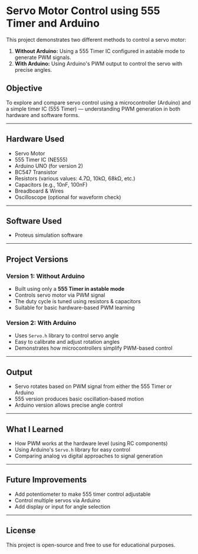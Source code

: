 # Servo Motor Control using 555 Timer and Arduino

This project demonstrates two different methods to control a servo motor:

1. **Without Arduino:** Using a 555 Timer IC configured in astable mode to generate PWM signals.
2. **With Arduino:** Using Arduino's PWM output to control the servo with precise angles.

##  Objective

To explore and compare servo control using a microcontroller (Arduino) and a simple timer IC (555 Timer) — understanding PWM generation in both hardware and software forms.

---

##  Hardware Used

- Servo Motor
- 555 Timer IC (NE555)
- Arduino UNO (for version 2)
- BC547 Transistor
- Resistors (various values: 4.7Ω, 10kΩ, 68kΩ, etc.)
- Capacitors (e.g., 10nF, 100nF)
- Breadboard & Wires
- Oscilloscope (optional for waveform check)

---

##  Software Used
- Proteus simulation software

---

##  Project Versions

###  Version 1: Without Arduino
- Built using only a **555 Timer in astable mode**
- Controls servo motor via PWM signal
- The duty cycle is tuned using resistors & capacitors
- Suitable for basic hardware-based PWM learning



###  Version 2: With Arduino
- Uses `Servo.h` library to control servo angle
- Easy to calibrate and adjust rotation angles
- Demonstrates how microcontrollers simplify PWM-based control

---



##  Output

- Servo rotates based on PWM signal from either the 555 Timer or Arduino
- 555 version produces basic oscillation-based motion
- Arduino version allows precise angle control

---

##  What I Learned

- How PWM works at the hardware level (using RC components)
- Using Arduino's `Servo.h` library for easy control
- Comparing analog vs digital approaches to signal generation

---

##  Future Improvements

- Add potentiometer to make 555 timer control adjustable
- Control multiple servos via Arduino
- Add display or input for angle selection

---

##  License

This project is open-source and free to use for educational purposes.
